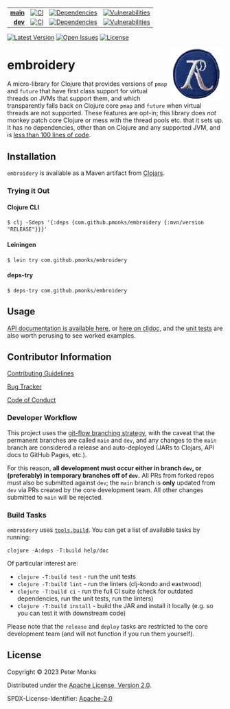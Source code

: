 | | | | |
|---:|:---:|:---:|:---:|
| [**main**](https://github.com/pmonks/embroidery/tree/main) | [![CI](https://github.com/pmonks/embroidery/actions/workflows/ci.yml/badge.svg?branch=main)](https://github.com/pmonks/embroidery/actions?query=workflow%3ACI+branch%3Amain) | [![Dependencies](https://github.com/pmonks/embroidery/actions/workflows/dependencies.yml/badge.svg?branch=main)](https://github.com/pmonks/embroidery/actions?query=workflow%3Adependencies+branch%3Amain) | [![Vulnerabilities](https://github.com/pmonks/embroidery/actions/workflows/vulnerabilities.yml/badge.svg?branch=main)](https://pmonks.github.io/embroidery/nvd/dependency-check-report.html) |
| [**dev**](https://github.com/pmonks/embroidery/tree/dev)  | [![CI](https://github.com/pmonks/embroidery/actions/workflows/ci.yml/badge.svg?branch=dev)](https://github.com/pmonks/embroidery/actions?query=workflow%3ACI+branch%3Adev) | [![Dependencies](https://github.com/pmonks/embroidery/actions/workflows/dependencies.yml/badge.svg?branch=dev)](https://github.com/pmonks/embroidery/actions?query=workflow%3Adependencies+branch%3Adev) | [![Vulnerabilities](https://github.com/pmonks/embroidery/actions/workflows/vulnerabilities.yml/badge.svg?branch=dev)](https://github.com/pmonks/embroidery/actions?query=workflow%3Avulnerabilities+branch%3Adev) |

[![Latest Version](https://img.shields.io/clojars/v/com.github.pmonks/embroidery)](https://clojars.org/com.github.pmonks/embroidery/) [![Open Issues](https://img.shields.io/github/issues/pmonks/embroidery.svg)](https://github.com/pmonks/embroidery/issues) [![License](https://img.shields.io/github/license/pmonks/embroidery.svg)](https://github.com/pmonks/embroidery/blob/main/LICENSE)

<img alt="embroidery logo: a cross stitch rendition of the Clojure logo" align="right" width="25%" src="embroidery-logo.png">

# embroidery

A micro-library for Clojure that provides versions of `pmap` and `future` that have first class support for virtual threads on JVMs that support them, and which transparently falls back on Clojure core `pmap` and `future` when virtual threads are not supported.  These features are opt-in; this library does _not_ monkey patch core Clojure or mess with the thread pools etc. that it sets up.  It has no dependencies, other than on Clojure and any supported JVM, and is [less than 100 lines of code](https://github.com/pmonks/embroidery/tree/main/src/embroidery).

## Installation

`embroidery` is available as a Maven artifact from [Clojars](https://clojars.org/com.github.pmonks/embroidery).

### Trying it Out

#### Clojure CLI

```shell
$ clj -Sdeps '{:deps {com.github.pmonks/embroidery {:mvn/version "RELEASE"}}}'
```

#### Leiningen

```shell
$ lein try com.github.pmonks/embroidery
```

#### deps-try

```shell
$ deps-try com.github.pmonks/embroidery
```

## Usage

[API documentation is available here](https://pmonks.github.io/embroidery/), or [here on cljdoc](https://cljdoc.org/d/com.github.pmonks/embroidery/), and the [unit tests](https://github.com/pmonks/embroidery/blob/main/test/embroidery/api_test.clj) are also worth perusing to see worked examples.

## Contributor Information

[Contributing Guidelines](https://github.com/pmonks/embroidery/blob/main/.github/CONTRIBUTING.md)

[Bug Tracker](https://github.com/pmonks/embroidery/issues)

[Code of Conduct](https://github.com/pmonks/embroidery/blob/main/.github/CODE_OF_CONDUCT.md)

### Developer Workflow

This project uses the [git-flow branching strategy](https://nvie.com/posts/a-successful-git-branching-model/), with the caveat that the permanent branches are called `main` and `dev`, and any changes to the `main` branch are considered a release and auto-deployed (JARs to Clojars, API docs to GitHub Pages, etc.).

For this reason, **all development must occur either in branch `dev`, or (preferably) in temporary branches off of `dev`.**  All PRs from forked repos must also be submitted against `dev`; the `main` branch is **only** updated from `dev` via PRs created by the core development team.  All other changes submitted to `main` will be rejected.

### Build Tasks

`embroidery` uses [`tools.build`](https://clojure.org/guides/tools_build). You can get a list of available tasks by running:

```
clojure -A:deps -T:build help/doc
```

Of particular interest are:

* `clojure -T:build test` - run the unit tests
* `clojure -T:build lint` - run the linters (clj-kondo and eastwood)
* `clojure -T:build ci` - run the full CI suite (check for outdated dependencies, run the unit tests, run the linters)
* `clojure -T:build install` - build the JAR and install it locally (e.g. so you can test it with downstream code)

Please note that the `release` and `deploy` tasks are restricted to the core development team (and will not function if you run them yourself).

## License

Copyright © 2023 Peter Monks

Distributed under the [Apache License, Version 2.0](http://www.apache.org/licenses/LICENSE-2.0).

SPDX-License-Identifier: [Apache-2.0](https://spdx.org/licenses/Apache-2.0)
